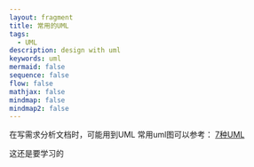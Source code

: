 ```yaml
---
layout: fragment
title: 常用的UML
tags:
  - UML
description: design with uml
keywords: uml
mermaid: false
sequence: false
flow: false
mathjax: false
mindmap: false
mindmap2: false
---
```


在写需求分析文档时，可能用到UML
常用uml图可以参考：
[7种UML](https://juejin.cn/post/7218584877909753915)

这还是要学习的

 
